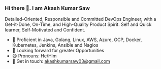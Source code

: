 ### Hi there 👋. I am Akash Kumar Saw ###

Detailed-Oriented, Responsible and Committed DevOps Engineer, with a Get-it-Done, On-Time, and High-Quality Product Spirit. Self and Quick learner, Self-Motivated and Confident.

- 🔭 Proficient in Java, Golang, Linux, AWS, Azure, GCP, Docker, Kubernetes, Jenkins, Ansible and Nagios
- 🤔 Looking forward for greater Opportunities
- 😄 Pronouns: He/Him
- 💬 Get in touch: akashkumarsaw03@gmail.com
